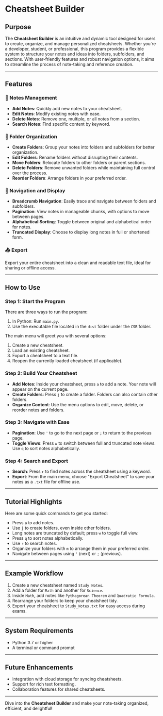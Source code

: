 
# Cheatsheet Builder

## Purpose
The **Cheatsheet Builder** is an intuitive and dynamic tool designed for users to create, organize, and manage personalized cheatsheets. Whether you're a developer, student, or professional, this program provides a flexible system to structure your notes and ideas into folders, subfolders, and sections. With user-friendly features and robust navigation options, it aims to streamline the process of note-taking and reference creation.

---

## Features

### 📝 Notes Management
- **Add Notes**: Quickly add new notes to your cheatsheet.
- **Edit Notes**: Modify existing notes with ease.
- **Delete Notes**: Remove one, multiple, or all notes from a section.
- **Search Notes**: Find specific content by keyword.

### 📂 Folder Organization
- **Create Folders**: Group your notes into folders and subfolders for better organization.
- **Edit Folders**: Rename folders without disrupting their contents.
- **Move Folders**: Relocate folders to other folders or parent sections.
- **Delete Folders**: Remove unwanted folders while maintaining full control over the process.
- **Reorder Folders**: Arrange folders in your preferred order.

### 🔄 Navigation and Display
- **Breadcrumb Navigation**: Easily trace and navigate between folders and subfolders.
- **Pagination**: View notes in manageable chunks, with options to move between pages.
- **Alphabetical Sorting**: Toggle between original and alphabetical order for notes.
- **Truncated Display**: Choose to display long notes in full or shortened form.

### 📤 Export
Export your entire cheatsheet into a clean and readable text file, ideal for sharing or offline access.

---

## How to Use

### Step 1: Start the Program
There are three ways to run the program:
1. In Python: Run `main.py`.
2. Use the executable file located in the `dist` folder under the `CSB` folder.

The main menu will greet you with several options:
1. Create a new cheatsheet.
2. Load an existing cheatsheet.
3. Export a cheatsheet to a text file.
4. Reopen the currently loaded cheatsheet (if applicable).

### Step 2: Build Your Cheatsheet
- **Add Notes**: Inside your cheatsheet, press `a` to add a note. Your note will appear on the current page.
- **Create Folders**: Press `j` to create a folder. Folders can also contain other folders.
- **Organize Content**: Use the menu options to edit, move, delete, or reorder notes and folders.

### Step 3: Navigate with Ease
- **Pagination**: Use `'` to go to the next page or `;` to return to the previous page.
- **Toggle Views**: Press `w` to switch between full and truncated note views. Use `q` to sort notes alphabetically.

### Step 4: Search and Export
- **Search**: Press `r` to find notes across the cheatsheet using a keyword.
- **Export**: From the main menu, choose "Export Cheatsheet" to save your notes as a `.txt` file for offline use.

---

## Tutorial Highlights
Here are some quick commands to get you started:
- Press `a` to add notes.
- Use `j` to create folders, even inside other folders.
- Long notes are truncated by default; press `w` to toggle full view.
- Press `q` to sort notes alphabetically.
- Use `r` to search notes.
- Organize your folders with `m` to arrange them in your preferred order.
- Navigate between pages using `'` (next) or `;` (previous).

---

## Example Workflow
1. Create a new cheatsheet named `Study Notes`.
2. Add a folder for `Math` and another for `Science`.
3. Inside `Math`, add notes like `Pythagorean Theorem` and `Quadratic Formula`.
4. Rearrange your folders to keep your cheatsheet tidy.
5. Export your cheatsheet to `Study_Notes.txt` for easy access during exams.

---

## System Requirements
- Python 3.7 or higher
- A terminal or command prompt

---

## Future Enhancements
- Integration with cloud storage for syncing cheatsheets.
- Support for rich text formatting.
- Collaboration features for shared cheatsheets.

---

Dive into the **Cheatsheet Builder** and make your note-taking organized, efficient, and delightful!
